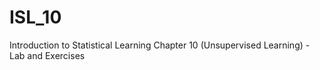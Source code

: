 # ISL_10
Introduction to Statistical Learning Chapter 10 (Unsupervised Learning) - Lab and Exercises
